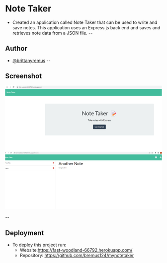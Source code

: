 # Note Taker

-  Created an application called Note Taker that can be used to write and save notes. This application uses an Express.js back end and saves and retrieves note data from a JSON file.
--
## Author

- [@brittanyremus](https://www.github.com/bremus124)
--
## Screenshot

![Screenshot](screenshot1.png)
![Screenshot](screenshot2.png)


--
## Deployment

- To deploy this project run:
    - Website:https://fast-woodland-66792.herokuapp.com/
    - Repository: https://github.com/bremus124/mynotetaker
